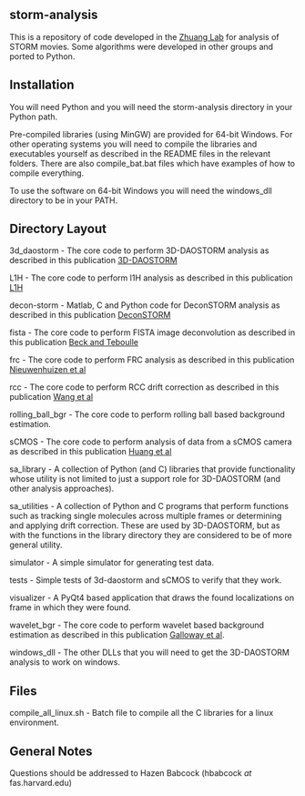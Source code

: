 ## storm-analysis ##
This is a repository of code developed in the [Zhuang Lab](http://zhuang.harvard.edu/) for analysis of STORM movies. Some algorithms were developed in other groups and ported to Python.

## Installation ##
You will need Python and you will need the storm-analysis directory in your Python path.

Pre-compiled libraries (using MinGW) are provided for 64-bit Windows. For other operating systems you will need to compile the libraries and executables yourself as described in the README files in the relevant folders. There are also compile_bat.bat files which have examples of how to compile everything.

To use the software on 64-bit Windows you will need the windows_dll directory to be in your PATH.

## Directory Layout ##
3d_daostorm - The core code to perform 3D-DAOSTORM analysis as described in this publication [3D-DAOSTORM](http://dx.doi.org/10.1186/2192-2853-1-6)

L1H - The core code to perform l1H analysis as described in this publication [L1H](http://dx.doi.org/10.1364/OE.21.028583)

decon-storm - Matlab, C and Python code for DeconSTORM analysis as described in this publication [DeconSTORM](http://dx.doi.org/10.1016/j.bpj.2012.03.070)

fista - The core code to perform FISTA image deconvolution as described in this publication [Beck and Teboulle](http://dx.doi.org/10.1137/080716542)

frc - The core code to perform FRC analysis as described in this publication [Nieuwenhuizen et al](http://dx.doi.org/10.1038/nmeth.2448)

rcc - The core code to perform RCC drift correction as described in this publication [Wang et al](http://dx.doi.org/10.1364/OE.22.015982)

rolling_ball_bgr - The core code to perform rolling ball based background estimation.

sCMOS - The core code to perform analysis of data from a sCMOS camera as described in this publication [Huang et al](http://dx.doi.org/10.1038/nmeth.2488)

sa_library - A collection of Python (and C) libraries that provide functionality whose utility is not limited to just a support role for 3D-DAOSTORM (and other analysis approaches).

sa_utilities - A collection of Python and C programs that perform functions such as tracking single molecules across multiple frames or determining and applying drift correction. These are used by 3D-DAOSTORM, but as with the functions in the library directory they are considered to be of more general utility.

simulator - A simple simulator for generating test data.

tests - Simple tests of 3d-daostorm and sCMOS to verify that they work.

visualizer - A PyQt4 based application that draws the found localizations on frame in which they were found.

wavelet_bgr - The core code to perform wavelet based background estimation as described in this publication [Galloway et al](http://www.opticsinfobase.org/as/abstract.cfm?URI=as-63-12-1370).

windows_dll - The other DLLs that you will need to get the 3D-DAOSTORM analysis to work on windows.

## Files ##
compile_all_linux.sh - Batch file to compile all the C libraries for a linux environment.

## General Notes ##
Questions should be addressed to Hazen Babcock (hbabcock _at_ fas.harvard.edu)
